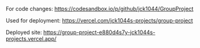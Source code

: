 For code changes: https://codesandbox.io/p/github/jck1044/GroupProject

Used for deployment: https://vercel.com/jck1044s-projects/group-project

Deployed site: https://group-project-e880d4s7y-jck1044s-projects.vercel.app/
